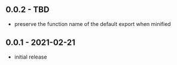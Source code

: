 ## 0.0.2 - TBD

- preserve the function name of the default export when minified

## 0.0.1 - 2021-02-21

- initial release
